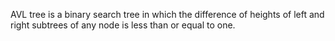 AVL tree is a binary search tree in which the difference of heights of left and right subtrees of any node is less than or equal to one. 
